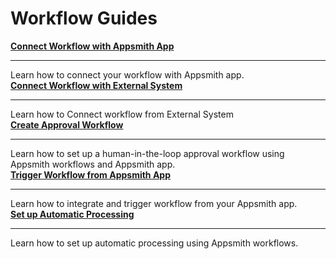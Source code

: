 # Workflow Guides

<div className="containerGridSampleApp">
<div className="containerColumnSampleApp columnGrid column-one">
        <div className="containerCol">
            <a href="/workflows/how-to-guides/connect-workflow-with-appsmith-app"><strong>Connect Workflow with Appsmith App</strong></a>
        </div> <hr/>
        <div className="containerDescription">Learn how to connect your workflow with Appsmith app.</div>
        <div className="containerTutorialLink"></div>
    </div>
<div className="containerColumnSampleApp columnGrid column-two">
<div className="containerCol">
            <a href="/workflows/how-to-guides/trigger-workflow-from-appsmith-app"><strong>Connect Workflow with External System</strong></a>
        </div> <hr/>
        <div className="containerDescription">Learn how to Connect workflow from External System</div>
</div>
</div>
<div className="containerGridSampleApp">
<div className="containerColumnSampleApp columnGrid column-one">
        <div className="containerCol">
            <a href="/workflows/how-to-guides/create-approval-workflow"><strong>Create Approval Workflow</strong></a>
        </div> <hr/>
        <div className="containerDescription">Learn how to set up a human-in-the-loop approval workflow using Appsmith workflows and Appsmith app.</div>
        <div className="containerTutorialLink"></div>
    </div>
<div className="containerColumnSampleApp columnGrid column-two">
<div className="containerCol">
            <a href="/workflows/how-to-guides/trigger-workflow-from-appsmith-app"><strong>Trigger Workflow from Appsmith App</strong></a>
        </div> <hr/>
        <div className="containerDescription">Learn how to integrate and trigger workflow from your Appsmith app.</div>
</div>
</div>

<div className="containerGridSampleApp">
    <div className="containerColumnSampleApp columnGrid column-one">
        <div className="containerCol">
           <a href="/workflows/how-to-guides/set-up-automatic-processing"><strong>Set up Automatic Processing</strong></a>
        </div><hr/>
        <div className="containerDescription">Learn how to set up automatic processing using Appsmith workflows.</div>
    </div>
    <div className="columnGrid column-two" style={{margin: "10px"}}>
   </div>
</div>